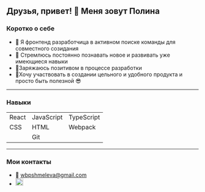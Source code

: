 
## Друзья, привет! 👋 Меня зовут Полина

<h3>Коротко о себе</h3> 

- 👯 Я фронтенд разработчица в активном поиске команды для совместного созидания
- 🌱 Стремлюсь постоянно познавать новое и развивать уже имеющиеся навыки    
- 🔋Заряжаюсь позитивом в процессе разработки
- 🌾Хочу участвовать в создании цельного и удобного продукта и просто быть полезной 😎

---------------------------------------------------------------------------------------

<h3>Навыки</h3>

<table border="0">
           <tr>
                      <td>React</td>
                      <td>JavaScript</td>
                      <td>TypeScript</td>
           </tr>
           <tr>
                      <td>CSS</td>
                      <td>HTML</td>
                      <td>Webpack</td>
           </tr>
           <tr>
                      <td></td>
                      <td>Git</td>
                      <td></td>
           </tr>
</table>

---------------------------------------------------------------------------------------

<h3>Мои контакты</h3>

- 📧 wbpshmeleva@gmail.com
- <a href="https://t.me/Polly_Shmeleva"><img src="https://freelogopng.com/images/all_img/1683044996telegram-logo-png.png" width="20" alt="telegram"></a>
